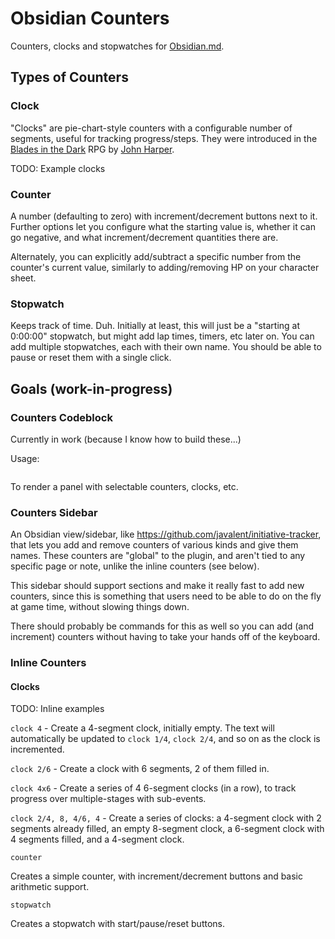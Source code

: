 # Obsidian Counters

Counters, clocks and stopwatches for [Obsidian.md](https://obsidian.md/).

## Types of Counters

### Clock

"Clocks" are pie-chart-style counters with a configurable number of segments,
useful for tracking progress/steps. They were introduced in the
[Blades in the Dark](https://evilhat.com/product/blades-in-the-dark/) RPG
by [John Harper](https://twitter.com/john_harper).

TODO: Example clocks

### Counter

A number (defaulting to zero) with increment/decrement buttons next to it.
Further options let you configure what the starting value is, whether it can
go negative, and what increment/decrement quantities there are.

Alternately, you can explicitly add/subtract a specific number from the counter's
current value, similarly to adding/removing HP on your character sheet.

### Stopwatch

Keeps track of time. Duh. Initially at least, this will just be a "starting at
0:00:00" stopwatch, but might add lap times, timers, etc later on. You can add
multiple stopwatches, each with their own name. You should be able to pause or
reset them with a single click.

## Goals (work-in-progress)

### Counters Codeblock

Currently in work (because I know how to build these...)

Usage:
```counters
```

To render a panel with selectable counters, clocks, etc.

### Counters Sidebar

An Obsidian view/sidebar, like https://github.com/javalent/initiative-tracker,
that lets you add and remove counters of various kinds and give them names.
These counters are "global" to the plugin, and aren't tied to any specific page
or note, unlike the inline counters (see below).

This sidebar should support sections and make it really fast to add new counters,
since this is something that users need to be able to do on the fly at game time,
without slowing things down.

There should probably be commands for this as well so you can add (and increment)
counters without having to take your hands off of the keyboard.

### Inline Counters

#### Clocks

TODO: Inline examples

`clock 4` - Create a 4-segment clock, initially empty. The text will
automatically be updated to `clock 1/4`, `clock 2/4`, and so on as the clock
is incremented.

`clock 2/6` - Create a clock with 6 segments, 2 of them filled in.

`clock 4x6` - Create a series of 4 6-segment clocks (in a row), to track progress
over multiple-stages with sub-events.

`clock 2/4, 8, 4/6, 4` - Create a series of clocks: a 4-segment clock with 2
segments already filled, an empty 8-segment clock, a 6-segment clock with 4
segments filled, and a 4-segment clock.


`counter`

Creates a simple counter, with increment/decrement buttons and basic arithmetic
support.

`stopwatch`

Creates a stopwatch with start/pause/reset buttons.
